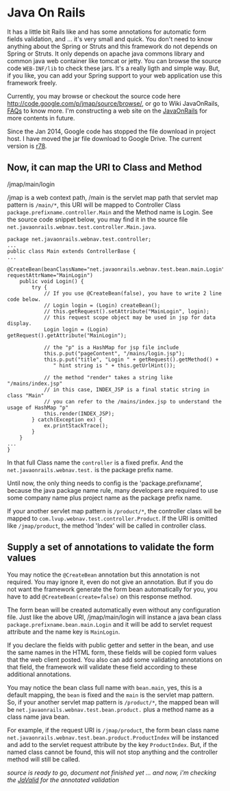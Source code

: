 # Java On Rails #
It has a little bit Rails like and has some annotations for automatic form fields validation, and ... it's very small and quick. You don't need to know anything about the Spring or Struts and this framework do not depends on Spring or Struts. It only depends on apache java commons library and common java web container like tomcat or jetty. You can browse the source code `WEB-INF/lib` to check these jars. It's a really ligth and simple way. But, if you like, you can add your Spring support to your web application use this framework freely.

Currently, you may browse or checkout the source code here http://code.google.com/p/jmap/source/browse/, or go to Wiki JavaOnRails, [FAQs](FAQs.md) to know more. I'm constructing a web site on the [JavaOnRails](http://www.javaonrails.net/) for more contents in future.

Since the Jan 2014, Google code has stopped the file download in project host. I have moved the jar file download to Google Drive. The current version is [r78](https://drive.google.com/folderview?id=0BygWbkqNmgC_eGs3R25LblRHbEE&usp=sharing).


## Now, it can map the URI to Class and Method ##
/jmap/main/login

/jmap is a web context path, /main is the servlet map path that servlet map pattern is `/main/*`, this URI will be mapped to Controller Class `package.prefixname.controller.Main` and the Method name is Login. See the source code snippet below, you may find it in the source file `net.javaonrails.webnav.test.controller.Main.java`.

```
package net.javaonrails.webnav.test.controller;
...
public class Main extends ControllerBase {
...
    @CreateBean(beanClassName="net.javaonrails.webnav.test.bean.main.Login", requestAttrName="MainLogin")
    public void Login() {
        try {
            // If you use @CreateBean(false), you have to write 2 line code below.
            // Login login = (Login) createBean();
            // this.getRequest().setAttribute("MainLogin", login);
            // this request scope object may be used in jsp for data display.            
            Login login = (Login) getRequest().getAttribute("MainLogin");

            // the "p" is a HashMap for jsp file include
            this.p.put("pageContent", "/mains/login.jsp");
            this.p.put("title", "Login " + getRequest().getMethod() + 
               " hint string is " + this.getUrlHint());

            // the method "render" takes a string like "/mains/index.jsp"
            // in this case, INDEX_JSP is a final static string in class "Main"
            // you can refer to the /mains/index.jsp to understand the usage of HashMap "p"
            this.render(INDEX_JSP);
        } catch(Exception ex) {
            ex.printStackTrace();
        }    
    }
...
}
```
In that full Class name the `controller` is a fixed prefix. And the `net.javaonrails.webnav.test.` is the package prefix name.

Until now, the only thing needs to config is the 'package.prefixname', because the java package name rule, many developers are required to use some company name plus project name as the package prefix name.

If your another servlet map pattern is `/product/*`, the controller class will be mapped to `com.lvup.webnav.test.controller.Product`. If the URI is omitted like `/jmap/product`, the method 'Index' will be called in controller class.

## Supply a set of annotations to validate the form values ##
You may notice the `@CreateBean` annotation but this annotation is not required. You may ignore it, even do not give an annotation. But if you do not want the framework generate the form bean automatically for you, you have to add `@CreateBean(create=false)` on this response method.

The form bean will be created automatically even without any configuration file. Just like the above URI, /jmap/main/login will instance a java bean class `package.prefixname.bean.main.Login` and it will be add to servlet request attribute and the name key is `MainLogin`.

If you declare the fields with public getter and setter in the bean, and use the same names in the HTML form, these fields will be copied form values that the web client posted. You also can add some validating annotations on that field, the framework will validate these field according to these additional annotations.

You may notice the bean class full name with `bean.main`, yes, this is a default mapping, the `bean` is fixed and the `main` is the servlet map pattern. So, if your another servlet map pattern is `/product/*`, the mapped bean will be `net.javaonrails.webnav.test.bean.product.` plus a method name as a class name java bean.

For example, if the request URI is `/jmap/product`, the form bean class name `net.javaonrails.webnav.test.bean.product.ProductIndex` will be instanced and add to the servlet request attribute by the key `ProductIndex`. But, if the named class cannot be found, this will not stop anything and the controller method will still be called.

_source is ready to go, document not finished yet ..._
_and now, i'm checking the [JaValid](http://www.javalid.org/) for the annotated validation_
